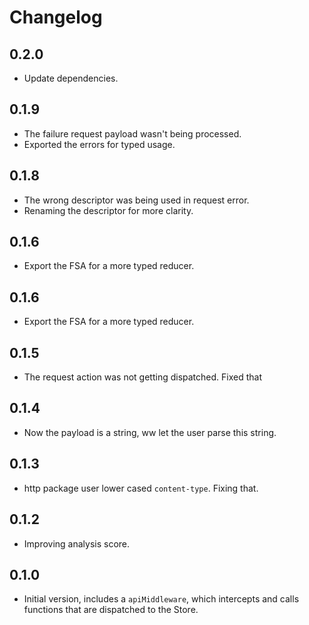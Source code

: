 # Changelog

## 0.2.0

  * Update dependencies.

## 0.1.9

  * The failure request payload wasn't being processed.
  * Exported the errors for typed usage.

## 0.1.8

  * The wrong descriptor was being used in request error.
  * Renaming the descriptor for more clarity.

## 0.1.6

  * Export the FSA for a more typed reducer.

## 0.1.6

  * Export the FSA for a more typed reducer.

## 0.1.5

  * The request action was not getting dispatched. Fixed that

## 0.1.4

  * Now the payload is a string, ww let the user parse this string.

## 0.1.3

  * http package user lower cased `content-type`. Fixing that.

## 0.1.2

  * Improving analysis score.


## 0.1.0

  * Initial version, includes a `apiMiddleware`, which intercepts and calls functions that are dispatched to the Store.
